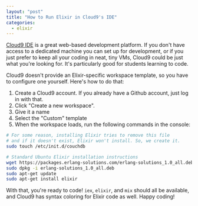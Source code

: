 ```yaml
---
layout: "post"
title: "How to Run Elixir in Cloud9's IDE"
categories: 
  - elixir
---
```


[Cloud9 IDE](http://c9.io) is a great web-based development platform. If you
don't have access to a dedicated machine you can set up for development, or if
you just prefer to keep all your coding in neat, tiny VMs, Cloud9 could be just
what you're looking for. It's particularly good for students learning to code.

Cloud9 doesn't provide an Elixir-specific workspace template, so you have to
configure one yourself. Here's how to do that:

1. Create a Cloud9 account. If you already have a Github account, just log in
   with that.
2. Click "Create a new workspace".
3. Give it a name
4. Select the "Custom" template
5. When the workspace loads, run the following commands in the console:

```bash
# For some reason, installing Elixir tries to remove this file
# and if it doesn't exist, Elixir won't install. So, we create it.
sudo touch /etc/init.d/couchdb

# Standard Ubuntu Elixir installation instructions
wget https://packages.erlang-solutions.com/erlang-solutions_1.0_all.deb
sudo dpkg -i erlang-solutions_1.0_all.deb
sudo apt-get update
sudo apt-get install elixir
```

With that, you're ready to code! `iex`, `elixir`, and `mix` should all be
available, and Cloud9 has syntax coloring for Elixir code as well. Happy coding!
